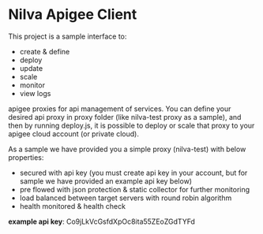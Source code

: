 # Nilva Apigee Client

This project is a sample interface to:

- create & define
- deploy
- update
- scale
- monitor
- view logs

apigee proxies for api management of services. You can define your desired api proxy in proxy folder (like nilva-test proxy as a sample), and then by running deploy.js, it is possible to deploy or scale that proxy to your apigee cloud account (or private cloud).

As a sample we have provided you a simple proxy (nilva-test) with below properties:

- secured with api key (you must create api key in your account, but for sample we have provided an example api key below)
- pre flowed with json protection & static collector for further monitoring
- load balanced between target servers with round robin algorithm
- health monitored & health check

**example api key**: Co9jLkVcGsfdXpOc8ita55ZEoZGdTYFd